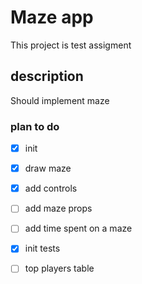 # Maze app

This project is test assigment

## description

Should implement maze

### plan to do

- [x] init
- [x] draw maze
- [x] add controls
- [ ] add maze props
- [ ] add time spent on a maze
- [x] init tests
- [ ] top players table



